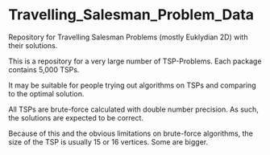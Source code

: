 # Travelling_Salesman_Problem_Data
Repository for Travelling Salesman Problems (mostly Euklydian 2D) with their solutions.

This is a repository for a very large number of TSP-Problems. Each package contains 5,000 TSPs.

It may be suitable for people trying out algorithms on TSPs and comparing to the optimal solution.

All TSPs are brute-force calculated with double number precision. As such, the solutions are expected to be correct.

Because of this and the obvious limitations on brute-force algorithms, the size of the TSP is usually 15 or 16 vertices. Some are bigger.
